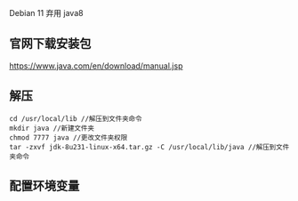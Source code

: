 Debian 11 弃用 java8
## 官网下载安装包
https://www.java.com/en/download/manual.jsp
## 解压
```
cd /usr/local/lib //解压到文件夹命令
mkdir java //新建文件夹
chmod 7777 java //更改文件夹权限
tar -zxvf jdk-8u231-linux-x64.tar.gz -C /usr/local/lib/java //解压到文件夹命令
```
## 配置环境变量
